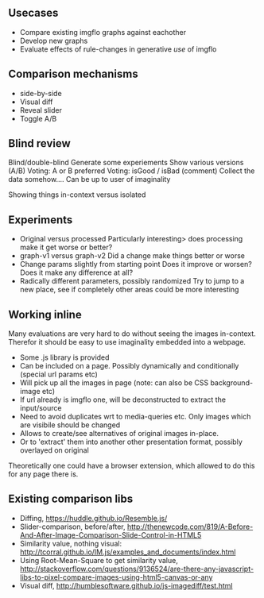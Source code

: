 
## Usecases

* Compare existing imgflo graphs against eachother
* Develop new graphs
* Evaluate effects of rule-changes in generative *use* of imgflo

## Comparison mechanisms

* side-by-side
* Visual diff
* Reveal slider
* Toggle A/B

## Blind review

Blind/double-blind
Generate some experiements
Show various versions (A/B)
Voting: A or B preferred
Voting: isGood / isBad (comment)
Collect the data somehow.... Can be up to user of imaginality

Showing things in-context versus isolated

## Experiments

* Original versus processed
Particularly interesting> does processing make it get worse or better?
* graph-v1 versus graph-v2
Did a change make things better or worse
* Change params slightly from starting point
Does it improve or worsen? Does it make any difference at all?
* Radically different parameters, possibly randomized
Try to jump to a new place, see if completely other areas could be more interesting


## Working inline

Many evaluations are very hard to do without seeing the images in-context.
Therefor it should be easy to use imaginality embedded into a webpage.

* Some .js library is provided
* Can be included on a page. Possibly dynamically and conditionally (special url params etc)
* Will pick up all the images in page (note: can also be CSS background-image etc)
* If url already is imgflo one, will be deconstructed to extract the input/source
* Need to avoid duplicates wrt to media-queries etc. Only images which are visibile should be changed
* Allows to create/see alternatives of original images in-place.
* Or to 'extract' them into another other presentation format, possibly overlayed on original

Theoretically one could have a browser extension, which allowed to do this for any page there is.

## Existing comparison libs

* Diffing, https://huddle.github.io/Resemble.js/
* Slider-comparison, before/after, http://thenewcode.com/819/A-Before-And-After-Image-Comparison-Slide-Control-in-HTML5
* Similarity value, nothing visual: http://tcorral.github.io/IM.js/examples_and_documents/index.html
* Using Root-Mean-Square to get similarity value, http://stackoverflow.com/questions/9136524/are-there-any-javascript-libs-to-pixel-compare-images-using-html5-canvas-or-any
* Visual diff, http://humblesoftware.github.io/js-imagediff/test.html

